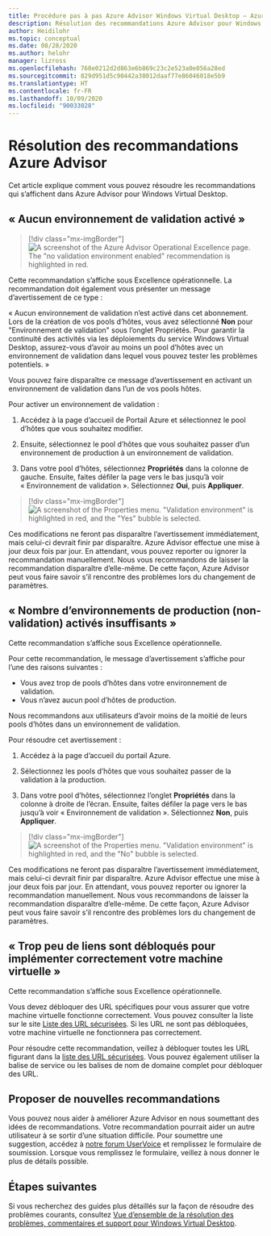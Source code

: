 ```yaml
---
title: Procédure pas à pas Azure Advisor Windows Virtual Desktop – Azure
description: Résolution des recommandations Azure Advisor pour Windows Virtual Desktop.
author: Heidilohr
ms.topic: conceptual
ms.date: 08/28/2020
ms.author: helohr
manager: lizross
ms.openlocfilehash: 760e0212d2d863e6b869c23c2e523a0e056a28ed
ms.sourcegitcommit: 829d951d5c90442a38012daaf77e86046018e5b9
ms.translationtype: HT
ms.contentlocale: fr-FR
ms.lasthandoff: 10/09/2020
ms.locfileid: "90033028"
---
```

# <a name="how-to-resolve-azure-advisor-recommendations"></a>Résolution des recommandations Azure Advisor

Cet article explique comment vous pouvez résoudre les recommandations qui s’affichent dans Azure Advisor pour Windows Virtual Desktop.

## <a name="no-validation-environment-enabled"></a>« Aucun environnement de validation activé »

>[!div class="mx-imgBorder"]
>![A screenshot of the Azure Advisor Operational Excellence page. The "no validation environment enabled" recommendation is highlighted in red.](media/no-validation-environment.png)

Cette recommandation s’affiche sous Excellence opérationnelle. La recommandation doit également vous présenter un message d’avertissement de ce type :

« Aucun environnement de validation n’est activé dans cet abonnement. Lors de la création de vos pools d’hôtes, vous avez sélectionné **Non** pour "Environnement de validation" sous l’onglet Propriétés. Pour garantir la continuité des activités via les déploiements du service Windows Virtual Desktop, assurez-vous d’avoir au moins un pool d’hôtes avec un environnement de validation dans lequel vous pouvez tester les problèmes potentiels. »

Vous pouvez faire disparaître ce message d’avertissement en activant un environnement de validation dans l’un de vos pools hôtes.

Pour activer un environnement de validation :

1. Accédez à la page d’accueil de Portail Azure et sélectionnez le pool d’hôtes que vous souhaitez modifier.

2. Ensuite, sélectionnez le pool d’hôtes que vous souhaitez passer d’un environnement de production à un environnement de validation.

3. Dans votre pool d’hôtes, sélectionnez **Propriétés** dans la colonne de gauche. Ensuite, faites défiler la page vers le bas jusqu’à voir « Environnement de validation ». Sélectionnez **Oui**, puis **Appliquer**.

>[!div class="mx-imgBorder"]
>![A screenshot of the Properties menu. "Validation environment" is highlighted in red, and the "Yes" bubble is selected.](media/validation-yes.png)

Ces modifications ne feront pas disparaître l’avertissement immédiatement, mais celui-ci devrait finir par disparaître. Azure Advisor effectue une mise à jour deux fois par jour. En attendant, vous pouvez reporter ou ignorer la recommandation manuellement. Nous vous recommandons de laisser la recommandation disparaître d’elle-même. De cette façon, Azure Advisor peut vous faire savoir s’il rencontre des problèmes lors du changement de paramètres.

## <a name="not-enough-production-non-validation-environments-enabled"></a>« Nombre d’environnements de production (non-validation) activés insuffisants »

Cette recommandation s’affiche sous Excellence opérationnelle.

Pour cette recommandation, le message d’avertissement s’affiche pour l’une des raisons suivantes :

- Vous avez trop de pools d’hôtes dans votre environnement de validation.
- Vous n’avez aucun pool d’hôtes de production.

Nous recommandons aux utilisateurs d’avoir moins de la moitié de leurs pools d’hôtes dans un environnement de validation.

Pour résoudre cet avertissement :

1. Accédez à la page d’accueil du portail Azure.

2. Sélectionnez les pools d’hôtes que vous souhaitez passer de la validation à la production.

3. Dans votre pool d’hôtes, sélectionnez l’onglet **Propriétés** dans la colonne à droite de l’écran. Ensuite, faites défiler la page vers le bas jusqu’à voir « Environnement de validation ». Sélectionnez **Non**, puis **Appliquer**.

>[!div class="mx-imgBorder"]
>![A screenshot of the Properties menu. "Validation environment" is highlighted in red, and the "No" bubble is selected.](media/validation-no.png)

Ces modifications ne feront pas disparaître l’avertissement immédiatement, mais celui-ci devrait finir par disparaître. Azure Advisor effectue une mise à jour deux fois par jour. En attendant, vous pouvez reporter ou ignorer la recommandation manuellement. Nous vous recommandons de laisser la recommandation disparaître d’elle-même. De cette façon, Azure Advisor peut vous faire savoir s’il rencontre des problèmes lors du changement de paramètres.

## <a name="not-enough-links-are-unblocked-to-successfully-implement-your-vm"></a>« Trop peu de liens sont débloqués pour implémenter correctement votre machine virtuelle »

Cette recommandation s’affiche sous Excellence opérationnelle.

Vous devez débloquer des URL spécifiques pour vous assurer que votre machine virtuelle fonctionne correctement. Vous pouvez consulter la liste sur le site [Liste des URL sécurisées](safe-url-list.md). Si les URL ne sont pas débloquées, votre machine virtuelle ne fonctionnera pas correctement.

Pour résoudre cette recommandation, veillez à débloquer toutes les URL figurant dans la [liste des URL sécurisées](safe-url-list.md). Vous pouvez également utiliser la balise de service ou les balises de nom de domaine complet pour débloquer des URL.

## <a name="propose-new-recommendations"></a>Proposer de nouvelles recommandations

Vous pouvez nous aider à améliorer Azure Advisor en nous soumettant des idées de recommandations. Votre recommandation pourrait aider un autre utilisateur à se sortir d’une situation difficile. Pour soumettre une suggestion, accédez à [notre forum UserVoice](https://windowsvirtualdesktop.uservoice.com/forums/930847-azure-advisor-recommendations) et remplissez le formulaire de soumission. Lorsque vous remplissez le formulaire, veillez à nous donner le plus de détails possible.

## <a name="next-steps"></a>Étapes suivantes

Si vous recherchez des guides plus détaillés sur la façon de résoudre des problèmes courants, consultez [Vue d’ensemble de la résolution des problèmes, commentaires et support pour Windows Virtual Desktop](troubleshoot-set-up-overview.md).
